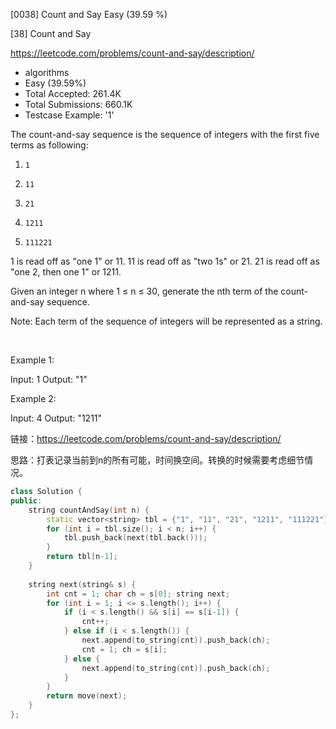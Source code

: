 [0038] Count and Say                                                Easy   (39.59 %)

<!--front-->	
[38] Count and Say  

https://leetcode.com/problems/count-and-say/description/

* algorithms
* Easy (39.59%)
* Total Accepted:    261.4K
* Total Submissions: 660.1K
* Testcase Example:  '1'

The count-and-say sequence is the sequence of integers with the first five terms as following:


1.     1
2.     11
3.     21
4.     1211
5.     111221


1 is read off as "one 1" or 11.
11 is read off as "two 1s" or 21.
21 is read off as "one 2, then one 1" or 1211.

Given an integer n where 1 ≤ n ≤ 30, generate the nth term of the count-and-say sequence.

Note: Each term of the sequence of integers will be represented as a string.

 

Example 1:


Input: 1
Output: "1"


Example 2:


Input: 4
Output: "1211"







<!--back-->

链接：https://leetcode.com/problems/count-and-say/description/

思路：打表记录当前到n的所有可能，时间换空间。转换的时候需要考虑细节情况。

```cpp
class Solution {
public:
    string countAndSay(int n) {
        static vector<string> tbl = {"1", "11", "21", "1211", "111221"};
        for (int i = tbl.size(); i < n; i++) {
            tbl.push_back(next(tbl.back()));
        }
        return tbl[n-1];
    }
    
    string next(string& s) {
        int cnt = 1; char ch = s[0]; string next;
        for (int i = 1; i <= s.length(); i++) {
            if (i < s.length() && s[i] == s[i-1]) { 
                cnt++; 
            } else if (i < s.length()) {
                next.append(to_string(cnt)).push_back(ch); 
                cnt = 1; ch = s[i];
            } else { 
                next.append(to_string(cnt)).push_back(ch);  
            }
        }
        return move(next);
    }
};
```



